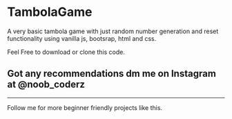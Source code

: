 # TambolaGame
A very basic tambola game with just random number generation and reset functionality using vanilla js, bootsrap, html and css.

Feel Free to download or clone this code.
## Got any recommendations dm me on Instagram at @noob_coderz

<hr>

Follow me for more beginner friendly projects like this.

